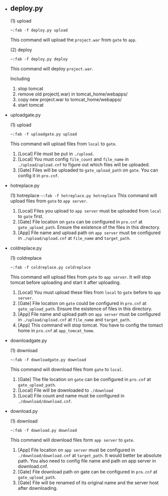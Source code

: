 
+ ## deploy.py

	(1) upload

	```~:fab -f deploy.py upload```

	This command will upload the ```project.war``` from ```gate``` to ```app```.

	(2) deploy

	```~:fab -f deploy.py deploy```

	This command will deploy ```project.war```.

	Including
	1) stop tomcat
	2) remove old project(.war) in tomcat_home/webapps/
	3) copy new project.war to tomcat_home/webapps/
	4) start tomcat

+ uploadgate.py

	(1) upload

	```~:fab -f uploadgate.py upload```

	This command will upload files from ```local``` to ```gate```.
	1) [Local] File must be put in ```./upload```.
	2) [Local] You must config ```file_count``` and ```file_name``` in ```./upload/upload.cnf``` to figure out which files will be uploaded.
	3) [Gate] Files will be uploaded to ```gate_upload_path``` on ```gate```. You can config it in ```pro.cnf```.

+ hotreplace.py

	(1) hotreplace
	```~:fab -f hotreplace.py hotreplace```
	This command will upload files from ```gate``` to ```app server```.
	1) [Local] Files you upload to ```app server``` must be uploaded from ```local``` to ```gate``` first. 
	2) [Gate] File location on ```gate``` can be configured in ```pro.cnf``` at ```gate_upload_path```. Ensure the existence of the files in this directory.
	3) [App] File name and upload path on ```app server``` must be configured in ```./upload/upload.cnf``` at ```file_name``` and ```target_path```.

+ coldreplace.py

	(1) coldreplace

	```~:fab -f coldreplace.py coldreplace```

	This command will upload files from ```gate``` to ```app server```. It will stop tomcat before uploading and start it after uploading.
	1) [Local] You must upload these files from ```local``` to ```gate``` before to ```app server```.
	2) [Gate] File location on ```gate``` could be configured in ```pro.cnf``` at ```gate_upload_path```. Ensure the existence of files in this directory.
	3) [App] File name and upload path on ```app server```  must be configured in ```./upload/upload.cnf``` at ```file_name``` and ```target_path```.
	4) [App] This command will stop tomcat. You have to config the tomact home in ```pro.cnf``` at ```app_tomcat_home```.

+ downloadgate.py

	(1) download

	```~:fab -f downloadgate.py download```

	This command will download files from ```gate``` to ```local```.
	1) [Gate] The file location on ```gate``` can be configured in ```pro.cnf``` at ```gate_upload_path```.
	2) [Local] File will be downloaded to ```./download```
	3) [Local] File count and name must be configured in ```./download/download.cnf```.

+ download.py

	(1) download

	```~:fab -f download.py download```

	This command will download files form ```app server``` to ```gate```.
	1) [App] File location on ```app server``` must be configured in ```./download/download.cnf``` at ```target_path```. It would better be absolute path. You also need to config file name and path on app server in download.cnf.
	2) [Gate] File download path on gate can be configured in ```pro.cnf``` at ```gate_upload_path```.
	3) [Gate] File will be renamed of its original name and the server host  after downloading.
